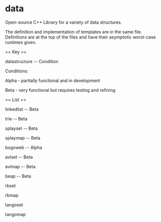 data
====

Open-source C++ Library for a variety of data structures.

The definition and implementation of templates are in the same file. Definitions are at the top of the files and have their asymptotic worst-case runtimes given.

== Key ==

datastructure -- Condition

Conditions:

Alpha - partially functional and in development

Beta - very functional but requires testing and refining

== List ==

linkedlist -- Beta

trie -- Beta

splayset -- Beta

splaymap -- Beta

bogoweb -- Alpha

avlset -- Beta

avlmap -- Beta

beap -- Beta

rbset

rbmap

tangoset

tangomap
